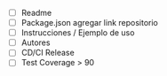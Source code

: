 - [ ] Readme
- [ ] Package.json agregar link repositorio 
- [ ] Instrucciones / Ejemplo de uso
- [ ] Autores
- [ ] CD/CI Release
- [ ] Test Coverage > 90